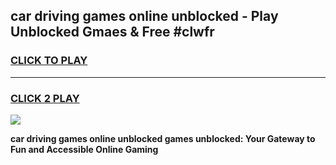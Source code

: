 
## car driving games online unblocked - Play Unblocked Gmaes & Free #clwfr
<h3>
<a href="https://premium.freeplayer.one?title=car_driving_games_online_unblocked&ref=01M">CLICK TO PLAY</a></h3>
<hr>

<h3>
<a href="https://premium.freeplayer.one?title=car_driving_games_online_unblocked&ref=01M">CLICK 2 PLAY</a>
  
</h3>

<a href="https://premium.freeplayer.one?title=car_driving_games_online_unblocked&ref=01M"><img src="https://clearcache.store/games.png"></a>


**car driving games online unblocked games unblocked: Your Gateway to Fun and Accessible Online Gaming**
